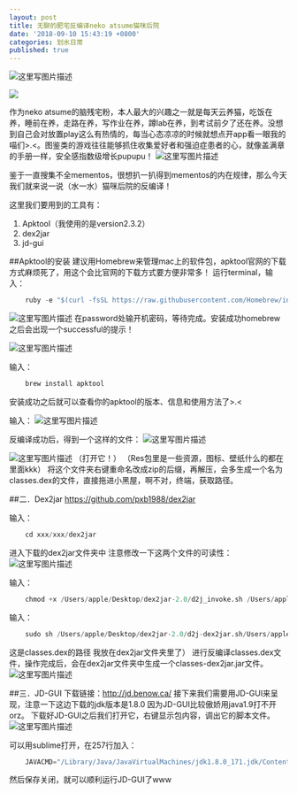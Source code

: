```yaml
---
layout: post
title: 无聊的肥宅反编译neko atsume猫咪后院
date: '2018-09-10 15:43:19 +0800'
categories: 划水日常
published: true
---
```

![这里写图片描述](https://img-blog.csdn.net/20180910152738814?watermark/2/text/aHR0cHM6Ly9ibG9nLmNzZG4ubmV0L3NhaWtpZGVl/font/5a6L5L2T/fontsize/400/fill/I0JBQkFCMA==/dissolve/70)

![]({{site.baseurl}}/https://img-blog.csdn.net/20180910152738814?watermark/2/text/aHR0cHM6Ly9ibG9nLmNzZG4ubmV0L3NhaWtpZGVl/font/5a6L5L2T/fontsize/400/fill/I0JBQkFCMA==/dissolve/70)
 
作为neko atsume的脑残宅粉，本人最大的兴趣之一就是每天云养猫，吃饭在养，睡前在养，走路在养，写作业在养，蹲lab在养，到考试前夕了还在养。没想到自己会对放置play这么有热情的，每当心态凉凉的时候就想点开app看一眼我的喵们>.<。图鉴类的游戏往往能够抓住收集爱好者和强迫症患者的心，就像盖满章的手册一样，安全感指数级增长pupupu！
![这里写图片描述](https://img-blog.csdn.net/20180910154445474?watermark/2/text/aHR0cHM6Ly9ibG9nLmNzZG4ubmV0L3NhaWtpZGVl/font/5a6L5L2T/fontsize/400/fill/I0JBQkFCMA==/dissolve/70)

 
鉴于一直搜集不全mementos，很想扒一扒得到mementos的内在规律，那么今天我们就来说一说（水一水）猫咪后院的反编译！


这里我们要用到的工具有：
1.	Apktool（我使用的是version2.3.2）
2.	dex2jar
3.	jd-gui



##Apktool的安装
建议用Homebrew来管理mac上的软件包，apktool官网的下载方式麻烦死了，用这个会比官网的下载方式要方便非常多！
运行terminal，输入：
```python
	ruby -e "$(curl -fsSL https://raw.githubusercontent.com/Homebrew/install/master/install)" < /dev/null 2> /dev/null
```
 
![这里写图片描述](https://img-blog.csdn.net/20180910153759477?watermark/2/text/aHR0cHM6Ly9ibG9nLmNzZG4ubmV0L3NhaWtpZGVl/font/5a6L5L2T/fontsize/400/fill/I0JBQkFCMA==/dissolve/70)
在password处输开机密码，等待完成。安装成功homebrew之后会出现一个successful的提示！

![这里写图片描述](https://img-blog.csdn.net/20180910153823685?watermark/2/text/aHR0cHM6Ly9ibG9nLmNzZG4ubmV0L3NhaWtpZGVl/font/5a6L5L2T/fontsize/400/fill/I0JBQkFCMA==/dissolve/70)
 
输入：
```python
	brew install apktool
```
安装成功之后就可以查看你的apktool的版本、信息和使用方法了>.<



输入：
 ![这里写图片描述](https://img-blog.csdn.net/20180910153902431?watermark/2/text/aHR0cHM6Ly9ibG9nLmNzZG4ubmV0L3NhaWtpZGVl/font/5a6L5L2T/fontsize/400/fill/I0JBQkFCMA==/dissolve/70)

反编译成功后，得到一个这样的文件：
![这里写图片描述](https://img-blog.csdn.net/20180910154017765?watermark/2/text/aHR0cHM6Ly9ibG9nLmNzZG4ubmV0L3NhaWtpZGVl/font/5a6L5L2T/fontsize/400/fill/I0JBQkFCMA==/dissolve/70)
 
 ![这里写图片描述](https://img-blog.csdn.net/20180910154042343?watermark/2/text/aHR0cHM6Ly9ibG9nLmNzZG4ubmV0L3NhaWtpZGVl/font/5a6L5L2T/fontsize/400/fill/I0JBQkFCMA==/dissolve/70)
（打开它！）
（Res包里是一些资源，图标、壁纸什么的都在里面kkk）
将这个文件夹右键重命名改成zip的后缀，再解压，会多生成一个名为 classes.dex的文件，直接拖进小黑屋，啊不对，终端，获取路径。



##二．Dex2jar
 https://github.com/pxb1988/dex2jar 

输入：
```python
	cd xxx/xxx/dex2jar
```
进入下载的dex2jar文件夹中 
注意修改一下这两个文件的可读性：
![这里写图片描述](https://img-blog.csdn.net/20180910154120368?watermark/2/text/aHR0cHM6Ly9ibG9nLmNzZG4ubmV0L3NhaWtpZGVl/font/5a6L5L2T/fontsize/400/fill/I0JBQkFCMA==/dissolve/70)
 
输入：
```python
	chmod +x /Users/apple/Desktop/dex2jar-2.0/d2j_invoke.sh /Users/apple/Desktop/dex2jar-2.0/d2j-dex2jar.sh
```


输入： 
```python
	sudo sh /Users/apple/Desktop/dex2jar-2.0/d2j-dex2jar.sh/Users/apple/Desktop/dex2jar2.0/classes.dex
```
这是classes.dex的路径 我放在dex2jar文件夹里了） 
进行反编译classes.dex文件，操作完成后，会在dex2jar文件夹中生成一个classes-dex2jar.jar文件。
![这里写图片描述](https://img-blog.csdn.net/20180910154143534?watermark/2/text/aHR0cHM6Ly9ibG9nLmNzZG4ubmV0L3NhaWtpZGVl/font/5a6L5L2T/fontsize/400/fill/I0JBQkFCMA==/dissolve/70) 

##三．JD-GUI
下载链接：http://jd.benow.ca/ 
接下来我们需要用JD-GUI来呈现，注意一下这边下载的jdk版本是1.8.0 因为JD-GUI比较傲娇用java1.9打不开orz。
下载好JD-GUI之后我们打开它，右键显示包内容，调出它的脚本文件。
 ![这里写图片描述](https://img-blog.csdn.net/20180910154220176?watermark/2/text/aHR0cHM6Ly9ibG9nLmNzZG4ubmV0L3NhaWtpZGVl/font/5a6L5L2T/fontsize/400/fill/I0JBQkFCMA==/dissolve/70)
 
可以用sublime打开，在257行加入：
```python
	JAVACMD="/Library/Java/JavaVirtualMachines/jdk1.8.0_171.jdk/Contents/Home/bin/java"
```
然后保存关闭，就可以顺利运行JD-GUI了www






















































































































































































































































































































































